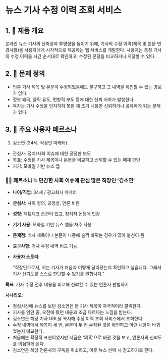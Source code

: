 # 뉴스 기사 수정 이력 조회 서비스

## 1. 🧭 제품 개요
온라인 뉴스 기사의 신뢰성과 투명성을 높이기 위해, 기사의 수정 이력(제목 및 본문 변경사항)을 사용자에게 시각적으로 제공하는 웹 서비스를 개발한다.
사용자는 특정 기사의 수정 이력을 시간 순서대로 확인하고, 수정된 문장을 비교하거나 저장할 수 있다.

## 2. 🎯 문제 정의
- 언론 기사 제목 및 본문이 수정되었음에도 불구하고 그 내역을 확인할 수 있는 경로가 없다.
- 정보 왜곡, 클릭 유도, 편향적 보도 등에 대한 신뢰 저하가 발생한다.
- 독자는 기사 수정을 인지하지 못한 채 초기 내용만 신뢰하거나 공유하게 되는 문제가 있다.

## 3. 👥 주요 사용자 페르소나
1. 김소연 (34세, 직장인 마케터)
- 관심사: 정치/사회 이슈에 대한 공정한 보도
- 목표: 수정된 기사 제목이나 본문을 비교하고 신뢰할 수 있는 매체 판단
- 기기: 모바일 기반 뉴스 앱

### 🧑‍💼 페르소나 1: 민감한 사회 이슈에 관심 많은 직장인 '김소연'

- **나이/직업**: 34세 / 광고회사 마케터
- **관심사**: 사회 정의, 공정성, 언론 비판
- **성향**: 팩트체크 습관이 있고, 정치적 논쟁에 민감
- **기기 사용**: 모바일 기반 뉴스 앱을 자주 사용
- **문제점**: 기사 제목이나 본문이 나중에 슬쩍 바뀌는 경우가 많아 불신이 큼

- **요구사항**: 기사 수정 내역 비교 기능
- **사용자 스토리**:
    
    "직장인으로서, 저는 기사가 처음과 어떻게 달라졌는지 확인하고 싶습니다. 그래서 기사 신뢰도를 스스로 판단할 수 있기를 원합니다."

**목표**: 기사 수정 전후 내용을 비교해 신뢰할 수 있는 언론사 판별하기

**시나리오**:

- 점심시간에 뉴스를 보던 김소연은 한 기사 제목이 자극적이라 클릭한다.
- 기사를 읽던 중, 오전에 봤던 내용과 조금 다르다는 느낌을 받는다.
- 김소연은 해당 기사 URL을 복사해 수정 이력 조회 서비스에서 조회한다.
- 수정 내역에서 제목이 세 번, 본문이 두 번 수정된 것을 확인하고 어떤 내용이 바뀌었는지 비교한다.
- 처음에는 확정적 표현이었지만 지금은 '의혹'으로 바뀐 것을 보고, 언론사의 신뢰도를 의심하게 된다.
- 김소연은 해당 언론사의 구독을 취소하고, 이후 뉴스 선택 시 참고하기로 한다.
